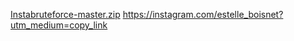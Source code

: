 
[Instabruteforce-master.zip](https://github.com/mattassez/password/files/8378447/Instabruteforce-master.zip)
https://instagram.com/estelle_boisnet?utm_medium=copy_link
